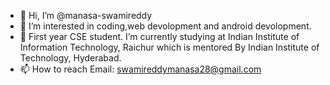 - 👋 Hi, I’m @manasa-swamireddy
- 👀 I’m interested in coding,web devolopment and android devolopment.
- 🌱 First year CSE student. I’m currently studying at Indian Institute of Information Technology, Raichur which is mentored By Indian Institute of Technology, Hyderabad.
- 📫 How to reach 
     Email: swamireddymanasa28@gmail.com

